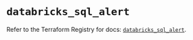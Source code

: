 # `databricks_sql_alert`

Refer to the Terraform Registry for docs: [`databricks_sql_alert`](https://registry.terraform.io/providers/databricks/databricks/1.53.0/docs/resources/sql_alert).
